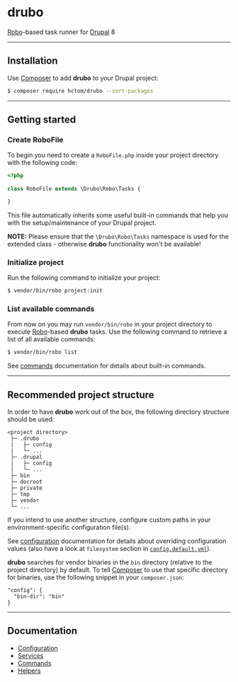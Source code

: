 # drubo

[Robo][robo]-based task runner for [Drupal][drupal] 8

---

## Installation

Use [Composer][composer] to add **drubo** to your Drupal project: 

```bash
$ composer require hctom/drubo --sort-packages
```

---

## Getting started

### Create RoboFile

To begin you need to create a ```RoboFile.php``` inside your project directory 
with the following code:

```php
<?php
 
class RoboFile extends \Drubo\Robo\Tasks {

}
```

This file automatically inherits some useful built-in commands that help you 
with the setup/maintenance of your Drupal project.

**NOTE:** Please ensure that the ```\Drubo\Robo\Tasks``` namespace is used for 
the extended class - otherwise **drubo** functionality won't be available!

### Initialize project

Run the following command to initialize your project:

```bash
$ vendor/bin/robo project:init
```

### List available commands

From now on you may run ```vendor/bin/robo``` in your project directory to 
execute [Robo][robo]-based **drubo** tasks. Use the following command to 
retrieve a list of all available commands:

```bash
$ vendor/bin/robo list
```

See [commands][toc.commands] documentation for details about built-in commands.

---

## Recommended project structure

In order to have **drubo** work out of the box, the following directory 
structure should be used:

```
<project directory>
 ├─ .drubo
 |   ├─ config
 |   └─ ...
 ├─ .drupal
 |   ├─ config
 |   └─ ...
 ├─ bin
 ├─ docroot
 ├─ private
 ├─ tmp
 ├─ vendor
 └─ ...
```

If you intend to use another structure, configure custom paths in your 
environment-specific configuration file(s). 

See [configuration][toc.configuration] documentation for details about overriding 
configuration values (also have a look at ```filesystem``` section in
[```config.default.yml```][config]).

**drubo** searches for vendor binaries in the ```bin``` directory (relative to 
the project directory) by default. To tell [Composer][composer] to use that 
specific directory for binaries, use the following snippet in your 
```composer.json```:

```
"config": {
  "bin-dir": "bin"
}
```

---

## Documentation

* [Configuration][toc.configuration]
* [Services][toc.services]
* [Commands][toc.commands]
* [Helpers][toc.helpers]

[composer]: https://getcomposer.org/
[config]: config.default.yml
[drupal]: https://drupal.org/
[robo]: http://robo.li/
[toc.commands]: docs/commands.md
[toc.configuration]: docs/configuration.md
[toc.helpers]: docs/helpers.md
[toc.services]: docs/services.md
